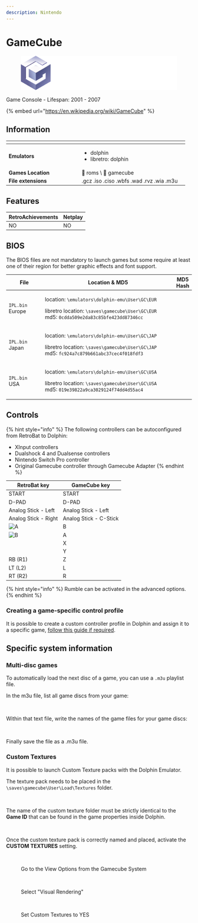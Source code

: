 ```yaml
---
description: Nintendo
---
```


# GameCube

<div align="left">

<figure><picture><source srcset="https://raw.githubusercontent.com/fabricecaruso/es-theme-carbon/91d85c7849cc550b0cac4e75cb8e0923d3b61b5e/art/logos/gc-w.svg" media="(prefers-color-scheme: dark)"><img src="https://raw.githubusercontent.com/fabricecaruso/es-theme-carbon/5149a33eed46b2af638b06119397d4023b75131f/art/logos/gc.svg" alt=""></picture><figcaption></figcaption></figure>

</div>

Game Console - Lifespan: 2001 - 2007

{% embed url="https://en.wikipedia.org/wiki/GameCube" %}

## Information

<table data-header-hidden><thead><tr><th width="184"></th><th></th><th data-hidden></th></tr></thead><tbody><tr><td><strong>Emulators</strong></td><td><ul><li>dolphin</li><li>libretro: dolphin</li></ul></td><td></td></tr><tr><td><strong>Games Location</strong></td><td><span data-gb-custom-inline data-tag="emoji" data-code="1f4c1">📁</span> roms \ <span data-gb-custom-inline data-tag="emoji" data-code="1f4c2">📂</span> gamecube</td><td></td></tr><tr><td><strong>File extensions</strong></td><td>.gcz .iso .ciso .wbfs .wad .rvz .wia .m3u</td><td></td></tr></tbody></table>

## Features

| RetroAchievements | Netplay |
| ----------------- | ------- |
| NO                | NO      |

## BIOS

The BIOS files are not mandatory to launch games but some require at least one of their region for better graphic effects and font support.

<table data-header-hidden><thead><tr><th width="169">File</th><th width="625">Location &#x26; MD5</th><th data-hidden>MD5 Hash</th></tr></thead><tbody><tr><td><code>IPL.bin</code><br>Europe</td><td><p>location: <code>\emulators\dolphin-emu\User\GC\EUR</code></p><p>libretro location: <code>\saves\gamecube\User\GC\EUR</code><br>md5: <code>0cdda509e2da83c85bfe423dd87346cc</code></p></td><td></td></tr><tr><td><code>IPL.bin</code><br>Japan</td><td><p>location: <code>\emulators\dolphin-emu\User\GC\JAP</code></p><p>libretro location: <code>\saves\gamecube\User\GC\JAP</code><br>md5: <code>fc924a7c879b661abc37cec4f018fdf3</code></p></td><td></td></tr><tr><td><code>IPL.bin</code><br>USA</td><td><p>location: <code>\emulators\dolphin-emu\User\GC\USA</code></p><p>libretro location: <code>\saves\gamecube\User\GC\USA</code><br>md5: <code>019e39822a9ca3029124f74dd4d55ac4</code></p></td><td></td></tr></tbody></table>

## Controls

{% hint style="info" %}
The following controllers can be autoconfigured from RetroBat to Dolphin:

* XInput controllers
* Dualshock 4 and Dualsense controllers
* Nintendo Switch Pro controller
* Original Gamecube controller through Gamecube Adapter
{% endhint %}

| RetroBat key                                                                       | GameCube key             |
| ---------------------------------------------------------------------------------- | ------------------------ |
| START                                                                              | START                    |
| D-PAD                                                                              | D-PAD                    |
| Analog Stick - Left                                                                | Analog Stick - Left      |
| Analog Stick - Right                                                               | Analog Stick  - C-Stick  |
| ![A](<../../../../.gitbook/assets/image (25).png>)                                 | B                        |
| ![B](<../../../../.gitbook/assets/image (11).png>)                                 | A                        |
| <img src="../../../../.gitbook/assets/image (45).png" alt="" data-size="original"> | X                        |
| <img src="../../../../.gitbook/assets/image (43).png" alt="" data-size="line">     | Y                        |
| RB (R1)                                                                            | Z                        |
| LT (L2)                                                                            | L                        |
| RT (R2)                                                                            | R                        |

{% hint style="info" %}
Rumble can be activated in the advanced options.
{% endhint %}

### Creating a game-specific control profile

It is possible to create a custom controller profile in Dolphin and assign it to a specific game, [follow this guide if required](../../../../controllers/specific\_mapping/dolphin-controller-mapping.md).

## Specific system information

### Multi-disc games

To automatically load the next disc of a game, you can use a `.m3u` playlist file.&#x20;

In the m3u file, list all game discs from your game:

<div align="left">

<figure><img src="https://i.imgur.com/Hh12kWj.png" alt=""><figcaption></figcaption></figure>

</div>

Within that text file, write the names of the game files for your game discs:

<div align="left">

<figure><img src="https://i.imgur.com/aBZpJ4W.png" alt=""><figcaption></figcaption></figure>

</div>

Finally save the file as a .m3u file.

### Custom Textures

It is possible to launch Custom Texture packs with the Dolphin Emulator.

The texture pack needs to be placed in the `\saves\gamecube\User\Load\Textures` folder.

<div align="left">

<figure><img src="https://i.imgur.com/3Zr8SS4.png" alt=""><figcaption></figcaption></figure>

</div>

The name of the custom texture folder must be strictly identical to the **Game ID** that can be found in the game properties inside Dolphin.

<div align="left">

<figure><img src="https://i.imgur.com/wWaNFxC.png" alt=""><figcaption></figcaption></figure>

</div>

Once the custom texture pack is correctly named and placed, activate the **CUSTOM TEXTURES** setting.

<div align="left">

<figure><img src="https://i.imgur.com/R5SWtvS.png" alt=""><figcaption><p>Go to the View Options from the Gamecube System</p></figcaption></figure>

</div>

<div align="left">

<figure><img src="https://i.imgur.com/K5NInuR.png" alt=""><figcaption><p>Select "Visual Rendering"</p></figcaption></figure>

</div>

<div align="left">

<figure><img src="https://i.imgur.com/UPixWDa.png" alt=""><figcaption><p>Set Custom Textures to YES</p></figcaption></figure>

</div>
